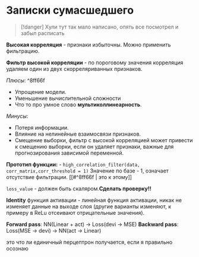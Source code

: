 # Записки сумасшедшего
>[!danger]
>Хули тут так мало написано, опять все посмотрел и забыл расписать

**Высокая корреляция** - признаки избыточны. Можно применить фильтрацию.

**Фильтр высокой корреляции** - по пороговому значения корреляция удаляем один из двух скорреляриванных признаков. 

*Плюсы*: ^8ff66f
 - Упрощение модели.
 - Уменьшение вычислительной сложности
 - Что то про умное слово **мультиколлинеарность**.
 
*Минусы*:
- Потеря информации.
- Влияние на нелинейные взаимосвязи признаков.
- Смещение выборки, фильтр с высокой корреляцией может привести к смещению выборки, если он удаляет признаки, важные для прогнозирования зависимой переменной.

**Прототип функции:** - `high_correlation_filter(data, corr_matrix,corr_threshold = 1)` 
Значение по базе - 1, означает отсутствие фильтрации. [[#^8ff66f | это к этому]]

`loss_value` - должен быть скаляром.**Сделать проверку!!**

**Identity** функция активации - линейная функция активации, никак не изменяет данные на выходе слоя (другие варианты изменяют, к примеру в ReLu отсеивают отрицательные значения).

**Forward pass**: NN(Linear + act) -> Loss(devi -> MSE)
**Backward pass**: Loss(MSE -> devi) -> NN(act -> Linear)

это  что ли единичный перцептрон получается, если я правильно осознаю

